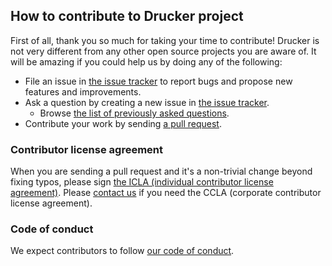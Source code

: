 ## How to contribute to Drucker project

First of all, thank you so much for taking your time to contribute! Drucker is not very different from any other open
source projects you are aware of. It will be amazing if you could help us by doing any of the following:

- File an issue in [the issue tracker](https://github.com/drucker/drucker-parent/issues) to report bugs and propose new features and
  improvements.
- Ask a question by creating a new issue in [the issue tracker](https://github.com/drucker/drucker-parent/issues).
  - Browse [the list of previously asked questions](https://github.com/drucker/drucker-parent/issues?q=label%3Aquestion).
- Contribute your work by sending [a pull request](https://github.com/drucker/drucker-parent/pulls).

### Contributor license agreement

When you are sending a pull request and it's a non-trivial change beyond fixing typos, please sign 
[the ICLA (individual contributor license agreement)](https://cla-assistant.io/drucker/drucker). Please
[contact us](dl_oss_dev@linecorp.com) if you need the CCLA (corporate contributor license agreement).

### Code of conduct

We expect contributors to follow [our code of conduct](https://github.com/drucker/drucker-parent/blob/master/CODE_OF_CONDUCT.md).
